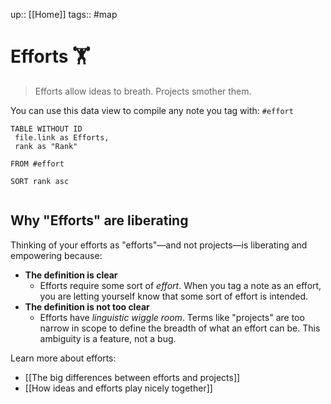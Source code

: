 up:: [[Home]]
tags:: #map

# Efforts 🏋️
> Efforts allow ideas to breath. Projects smother them.

You can use this data view to compile any note you tag with: `#effort`

``` dataview
TABLE WITHOUT ID
 file.link as Efforts,
 rank as "Rank"

FROM #effort

SORT rank asc


```


## Why "Efforts" are liberating
Thinking of your efforts as "efforts"—and not projects—is liberating and empowering because:

- **The definition is clear** 
    - Efforts require some sort of *effort*. When you tag a note as an effort, you are letting yourself know that some sort of effort is intended.
- **The definition is not too clear**
    - Efforts have _linguistic wiggle room_. Terms like "projects" are too narrow in scope to define the breadth of what an effort can be. This ambiguity is a feature, not a bug.

Learn more about efforts:

- [[The big differences between efforts and projects]]
- [[How ideas and efforts play nicely together]]
